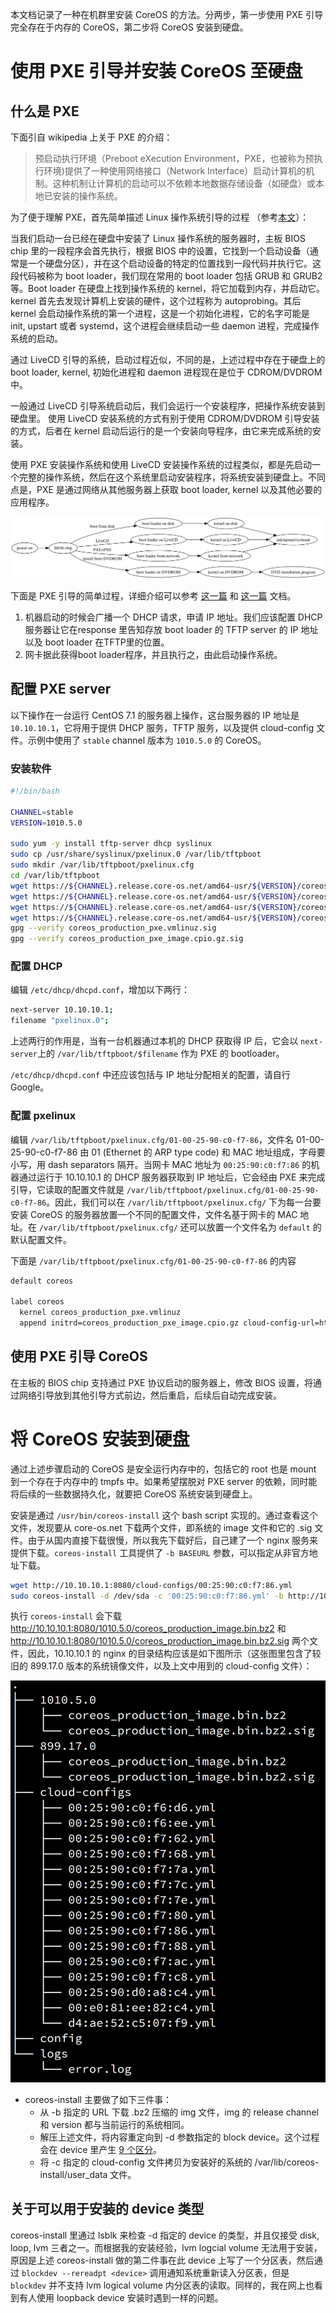 本文档记录了一种在机群里安装 CoreOS 的方法。分两步，第一步使用 PXE 引导完全存在于内存的 CoreOS，第二步将 CoreOS 安装到硬盘。

# 使用 PXE 引导并安装 CoreOS 至硬盘

## 什么是 PXE

下面引自 wikipedia 上关于 PXE 的介绍：

> 预启动执行环境（Preboot eXecution Environment，PXE，也被称为预执行环境)提供了一种使用网络接口（Network Interface）启动计算机的机制。这种机制让计算机的启动可以不依赖本地数据存储设备（如硬盘）或本地已安装的操作系统。

为了便于理解 PXE，首先简单描述 Linux 操作系统引导的过程 （参考[本文]( http://www.tldp.org/HOWTO/Unix-and-Internet-Fundamentals-HOWTO/bootup.html)）：

当我们启动一台已经在硬盘中安装了 Linux 操作系统的服务器时，主板 BIOS chip 里的一段程序会首先执行，根据 BIOS 中的设置，它找到一个启动设备（通常是一个硬盘分区），并在这个启动设备的特定的位置找到一段代码并执行它。这段代码被称为 boot loader，我们现在常用的 boot loader 包括 GRUB 和 GRUB2 等。Boot loader 在硬盘上找到操作系统的 kernel，将它加载到内存，并启动它。kernel 首先去发现计算机上安装的硬件，这个过程称为 autoprobing。其后 kernel 会启动操作系统的第一个进程，这是一个初始化进程，它的名字可能是 init, upstart 或者 systemd，这个进程会继续启动一些 daemon 进程，完成操作系统的启动。

通过 LiveCD 引导的系统，启动过程近似，不同的是，上述过程中存在于硬盘上的 boot loader, kernel, 初始化进程和 daemon 进程现在是位于 CDROM/DVDROM 中。

一般通过 LiveCD 引导系统启动后，我们会运行一个安装程序，把操作系统安装到硬盘里。 使用 LiveCD 安装系统的方式有别于使用 CDROM/DVDROM 引导安装的方式，后者在 kernel 启动后运行的是一个安装向导程序，由它来完成系统的安装。

使用 PXE 安装操作系统和使用 LiveCD 安装操作系统的过程类似，都是先启动一个完整的操作系统，然后在这个系统里启动安装程序，将系统安装到硬盘上。不同点是，PXE 是通过网络从其他服务器上获取 boot loader, kernel 以及其他必要的应用程序。

![boot](images/boot.png)

下面是 PXE 引导的简单过程，详细介绍可以参考 [这一篇](https://docs.oracle.com/cd/E24628_01/em.121/e27046/appdx_pxeboot.htm#EMLCM12198) 和 [这一篇](http://www.syslinux.org/wiki/index.php?title=PXELINUX) 文档。

1. 机器启动的时候会广播一个 DHCP 请求，申请 IP 地址。我们应该配置 DHCP 服务器让它在response 里告知存放 boot loader 的 TFTP server 的 IP 地址以及 boot loader 在TFTP里的位置。
2. 网卡据此获得boot loader程序，并且执行之，由此启动操作系统。


## 配置 PXE server

以下操作在一台运行 CentOS 7.1 的服务器上操作，这台服务器的 IP 地址是 `10.10.10.1`，它将用于提供 DHCP 服务，TFTP 服务，以及提供 cloud-config 文件。示例中使用了 `stable` channel 版本为 `1010.5.0` 的 CoreOS。

### 安装软件

```bash
#!/bin/bash

CHANNEL=stable
VERSION=1010.5.0

sudo yum -y install tftp-server dhcp syslinux
sudo cp /usr/share/syslinux/pxelinux.0 /var/lib/tftpboot
sudo mkdir /var/lib/tftpboot/pxelinux.cfg
cd /var/lib/tftpboot
wget https://${CHANNEL}.release.core-os.net/amd64-usr/${VERSION}/coreos_production_pxe.vmlinuz
wget https://${CHANNEL}.release.core-os.net/amd64-usr/${VERSION}/coreos_production_pxe.vmlinuz.sig
wget https://${CHANNEL}.release.core-os.net/amd64-usr/${VERSION}/coreos_production_pxe_image.cpio.gz
wget https://${CHANNEL}.release.core-os.net/amd64-usr/${VERSION}/coreos_production_pxe_image.cpio.gz.sig
gpg --verify coreos_production_pxe.vmlinuz.sig
gpg --verify coreos_production_pxe_image.cpio.gz.sig
```
### 配置 DHCP

编辑 `/etc/dhcp/dhcpd.conf`，增加以下两行：
```bash
next-server 10.10.10.1;
filename "pxelinux.0";
```
上述两行的作用是，当有一台机器通过本机的 DHCP 获取得 IP 后，它会以 `next-server`上的 `/var/lib/tftpboot/$filename` 作为 PXE 的 bootloader。

`/etc/dhcp/dhcpd.conf` 中还应该包括与 IP 地址分配相关的配置，请自行 Google。

### 配置 pxelinux

编辑 `/var/lib/tftpboot/pxelinux.cfg/01-00-25-90-c0-f7-86`，文件名 01-00-25-90-c0-f7-86 由 01 (Ethernet 的 ARP type code) 和 MAC 地址组成，字母要小写，用 dash separators 隔开。当网卡 MAC 地址为 `00:25:90:c0:f7:86` 的机器通过运行于 10.10.10.1 的 DHCP 服务器获取到 IP 地址后，它会经由 PXE  来完成引导，它读取的配置文件就是 `/var/lib/tftpboot/pxelinux.cfg/01-00-25-90-c0-f7-86`。因此，我们可以在 `/var/lib/tftpboot/pxelinux.cfg/` 下为每一台要安装 CoreOS 的服务器放置一个不同的配置文件，文件名基于网卡的 MAC 地址。在 `/var/lib/tftpboot/pxelinux.cfg/` 还可以放置一个文件名为 `default` 的默认配置文件。

下面是 `/var/lib/tftpboot/pxelinux.cfg/01-00-25-90-c0-f7-86` 的内容

```bash
default coreos

label coreos
  kernel coreos_production_pxe.vmlinuz
  append initrd=coreos_production_pxe_image.cpio.gz cloud-config-url=http://10.10.10.1:8080/cloud-configs/00:25:90:c0:f7:86.yml
```

## 使用 PXE 引导 CoreOS

在主板的 BIOS chip 支持通过 PXE 协议启动的服务器上，修改 BIOS 设置，将通过网络引导放到其他引导方式前边，然后重启，后续后自动完成安装。


# 将 CoreOS 安装到硬盘

通过上述步骤启动的 CoreOS 是安全运行内存中的，包括它的 root 也是 mount 到一个存在于内存中的 tmpfs 中。如果希望摆脱对 PXE server 的依赖，同时能将后续的一些数据持久化，就要把 CoreOS 系统安装到硬盘上。

安装是通过 `/usr/bin/coreos-install` 这个 bash script 实现的。通过查看这个文件，发现要从 core-os.net 下载两个文件，即系统的 image 文件和它的 .sig 文件。由于从国内直接下载很慢，所以我先下载好后，自己建了一个 nginx 服务来提供下载。`coreos-install` 工具提供了 `-b BASEURL` 参数，可以指定从非官方地址下载。

```bash
wget http://10.10.10.1:8080/cloud-configs/00:25:90:c0:f7:86.yml
sudo coreos-install -d /dev/sda -c '00:25:90:c0:f7:86.yml' -b http://10.10.10.1:8080
```

执行  `coreos-install` 会下载 http://10.10.10.1:8080/1010.5.0/coreos_production_image.bin.bz2 和 http://10.10.10.1:8080/1010.5.0/coreos_production_image.bin.bz2.sig 两个文件，因此，10.10.10.1 的 nginx 的目录结构应该是如下图所示（这张图里包含了较旧的 899.17.0 版本的系统镜像文件，以及上文中用到的 cloud-config 文件）：

![nginx-files](images/nginx-files.png)

* coreos-install 主要做了如下三件事：
  * 从 -b 指定的 URL 下载 .bz2 压缩的 img 文件，img 的 release channel 和 version 都与当前运行的系统相同。
  * 解压上述文件，将内容重定向到 -d 参数指定的 block device。这个过程会在 device 里产生 [9 个区分](https://coreos.com/os/docs/latest/sdk-disk-partitions.html)。
  * 将 -c 指定的 cloud-config 文件拷贝为安装好的系统的 /var/lib/coreos-install/user_data 文件。

## 关于可以用于安装的 device 类型

coreos-install 里通过 lsblk 来检查 -d 指定的 device 的类型，并且仅接受 disk, loop, lvm 三者之一。而根据我的安装经验，lvm logcial volume 无法用于安装，原因是上述 coreos-install 做的第二件事在此 device 上写了一个分区表，然后通过 ```blockdev --rereadpt <device>``` 调用通知系统重新读入分区表，但是 ```blockdev``` 并不支持 lvm logical volume 内分区表的读取。同样的，我在网上也看到有人使用 loopback device 安装时遇到一样的问题。
